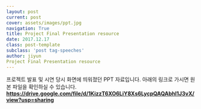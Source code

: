 ```yaml
---
layout: post
current: post
cover: assets/images/ppt.jpg
navigation: True
title: Project Final Presentation resource
date: 2017.12.17
class: post-template
subclass: 'post tag-speeches'
author: jiyun
Project Final Presentation resource
---
```



프로젝트 발표 및 시연 당시 화면에 띄워졌던 PPT 자료입니다.
아래의 링크로 가시면 원본 파일을 확인하실 수 있습니다.
**https://drive.google.com/file/d/1KizzT6XO6LiY8Xs6LycpQAQAbhl1J3vX/view?usp=sharing**